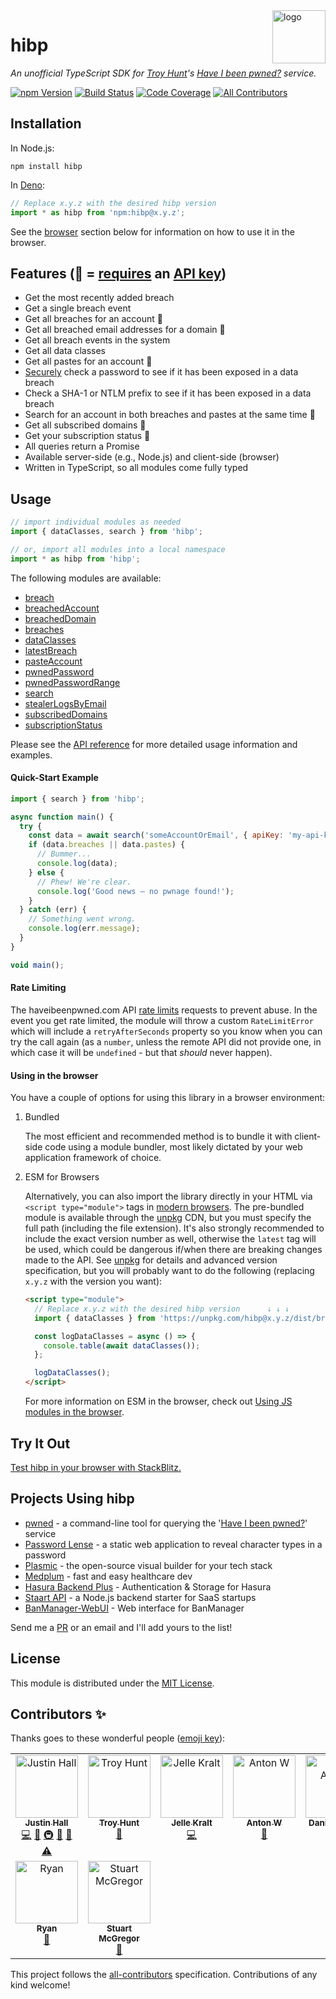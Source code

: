 <a href="https://wkovacs64.github.io/hibp">
  <img
    alt="logo"
    title="logo"
    src="https://wkovacs64.github.io/hibp/logo.png"
    align="right"
    width="85"
  />
</a>

# hibp

_An unofficial TypeScript SDK for [Troy Hunt][troy]'s [Have I been pwned?][haveibeenpwned] service._

[![npm Version][npm-image]][npm-url] [![Build Status][ci-image]][ci-url]
[![Code Coverage][coverage-image]][coverage-url]
[![All Contributors](https://img.shields.io/github/all-contributors/wKovacs64/hibp?style=flat-square)](#contributors-)

## Installation

In Node.js:

```shell
npm install hibp
```

In [Deno][deno]:

```ts
// Replace x.y.z with the desired hibp version
import * as hibp from 'npm:hibp@x.y.z';
```

See the [browser](#using-in-the-browser) section below for information on how to use it in the
browser.

## Features (🔑 = [requires][api-key-blog-post] an [API key][get-api-key])

- Get the most recently added breach
- Get a single breach event
- Get all breaches for an account 🔑
- Get all breached email addresses for a domain 🔑
- Get all breach events in the system
- Get all data classes
- Get all pastes for an account 🔑
- [Securely][search-by-range] check a password to see if it has been exposed in a data breach
- Check a SHA-1 or NTLM prefix to see if it has been exposed in a data breach
- Search for an account in both breaches and pastes at the same time 🔑
- Get all subscribed domains 🔑
- Get your subscription status 🔑
- All queries return a Promise
- Available server-side (e.g., Node.js) and client-side (browser)
- Written in TypeScript, so all modules come fully typed

## Usage

```typescript
// import individual modules as needed
import { dataClasses, search } from 'hibp';

// or, import all modules into a local namespace
import * as hibp from 'hibp';
```

The following modules are available:

- [breach](API.md#breach)
- [breachedAccount](API.md#breachedaccount)
- [breachedDomain](API.md#breacheddomain)
- [breaches](API.md#breaches)
- [dataClasses](API.md#dataclasses)
- [latestBreach](API.md#latestbreach)
- [pasteAccount](API.md#pasteaccount)
- [pwnedPassword](API.md#pwnedpassword)
- [pwnedPasswordRange](API.md#pwnedpasswordrange)
- [search](API.md#search)
- [stealerLogsByEmail](API.md#stealerlogsbyemail)
- [subscribedDomains](API.md#subscribeddomains)
- [subscriptionStatus](API.md#subscriptionstatus)

Please see the [API reference](API.md) for more detailed usage information and examples.

#### Quick-Start Example

```javascript
import { search } from 'hibp';

async function main() {
  try {
    const data = await search('someAccountOrEmail', { apiKey: 'my-api-key' });
    if (data.breaches || data.pastes) {
      // Bummer...
      console.log(data);
    } else {
      // Phew! We're clear.
      console.log('Good news — no pwnage found!');
    }
  } catch (err) {
    // Something went wrong.
    console.log(err.message);
  }
}

void main();
```

#### Rate Limiting

The haveibeenpwned.com API [rate limits][haveibeenpwned-rate-limiting] requests to prevent abuse. In
the event you get rate limited, the module will throw a custom `RateLimitError` which will include a
`retryAfterSeconds` property so you know when you can try the call again (as a `number`, unless the
remote API did not provide one, in which case it will be `undefined` - but that _should_ never
happen).

#### Using in the browser

You have a couple of options for using this library in a browser environment:

1. Bundled

   The most efficient and recommended method is to bundle it with client-side code using a module
   bundler, most likely dictated by your web application framework of choice.

1. ESM for Browsers

   Alternatively, you can also import the library directly in your HTML via `<script type="module">`
   tags in [modern browsers][caniuse-esm]. The pre-bundled module is available through the
   [unpkg][unpkg] CDN, but you must specify the full path (including the file extension). It's also
   strongly recommended to include the exact version number as well, otherwise the `latest` tag will
   be used, which could be dangerous if/when there are breaking changes made to the API. See
   [unpkg][unpkg] for details and advanced version specification, but you will probably want to do
   the following (replacing `x.y.z` with the version you want):

   ```html
   <script type="module">
     // Replace x.y.z with the desired hibp version      ↓ ↓ ↓
     import { dataClasses } from 'https://unpkg.com/hibp@x.y.z/dist/browser/hibp.module.js';

     const logDataClasses = async () => {
       console.table(await dataClasses());
     };

     logDataClasses();
   </script>
   ```

   For more information on ESM in the browser, check out [Using JS modules in the
   browser][js-modules].

## Try It Out

[Test hibp in your browser with StackBlitz.][stackblitz]

## Projects Using hibp

- [pwned][pwned] - a command-line tool for querying the '[Have I been pwned?][haveibeenpwned]'
  service
- [Password Lense][pwl] - a static web application to reveal character types in a password
- [Plasmic](https://www.plasmic.app/) - the open-source visual builder for your tech stack
- [Medplum](https://www.medplum.com/) - fast and easy healthcare dev
- [Hasura Backend Plus](https://nhost.github.io/hasura-backend-plus/) - Authentication & Storage for
  Hasura
- [Staart API](https://staart.js.org/api/) - a Node.js backend starter for SaaS startups
- [BanManager-WebUI](https://github.com/BanManagement/BanManager-WebUI) - Web interface for
  BanManager

Send me a [PR][pulls] or an email and I'll add yours to the list!

## License

This module is distributed under the [MIT License][license].

[npm-image]: https://img.shields.io/npm/v/hibp.svg?style=flat-square
[npm-url]: https://www.npmjs.com/package/hibp
[ci-image]:
  https://img.shields.io/github/actions/workflow/status/wKovacs64/hibp/ci.yml?logo=github&style=flat-square
[ci-url]: https://github.com/wKovacs64/hibp/actions?query=workflow%3Aci
[coverage-image]: https://img.shields.io/codecov/c/github/wKovacs64/hibp/main.svg?style=flat-square
[coverage-url]: https://codecov.io/gh/wKovacs64/hibp/branch/main
[deno]: https://deno.land/
[troy]: https://www.troyhunt.com
[haveibeenpwned]: https://haveibeenpwned.com
[haveibeenpwned-rate-limiting]: https://haveibeenpwned.com/API/v3#RateLimiting
[search-by-range]: https://haveibeenpwned.com/API/v2#SearchingPwnedPasswordsByRange
[api-key-blog-post]: https://www.troyhunt.com/authentication-and-the-have-i-been-pwned-api/
[get-api-key]: https://haveibeenpwned.com/API/Key
[unpkg]: https://unpkg.com
[caniuse-esm]: https://caniuse.com/#feat=es6-module
[js-modules]: https://v8.dev/features/modules#browser
[stackblitz]: https://stackblitz.com/edit/stackblitz-starters-atyrc52c?file=index.js
[pwned]: https://github.com/wKovacs64/pwned
[pulls]: https://github.com/wKovacs64/hibp/pulls
[pwl]: https://pwl.netlify.com/
[license]: https://github.com/wKovacs64/hibp/tree/main/LICENSE.txt

## Contributors ✨

Thanks goes to these wonderful people ([emoji key](https://allcontributors.org/docs/en/emoji-key)):

<!-- ALL-CONTRIBUTORS-LIST:START - Do not remove or modify this section -->
<!-- prettier-ignore-start -->
<!-- markdownlint-disable -->
<table>
  <tbody>
    <tr>
      <td align="center" valign="top" width="14.28%"><a href="https://github.com/wKovacs64"><img src="https://avatars.githubusercontent.com/u/1288694?v=4?s=100" width="100px;" alt="Justin Hall"/><br /><sub><b>Justin Hall</b></sub></a><br /><a href="https://github.com/wKovacs64/hibp/commits?author=wKovacs64" title="Code">💻</a> <a href="https://github.com/wKovacs64/hibp/commits?author=wKovacs64" title="Documentation">📖</a> <a href="#infra-wKovacs64" title="Infrastructure (Hosting, Build-Tools, etc)">🚇</a> <a href="#maintenance-wKovacs64" title="Maintenance">🚧</a> <a href="https://github.com/wKovacs64/hibp/pulls?q=is%3Apr+reviewed-by%3AwKovacs64" title="Reviewed Pull Requests">👀</a> <a href="https://github.com/wKovacs64/hibp/commits?author=wKovacs64" title="Tests">⚠️</a></td>
      <td align="center" valign="top" width="14.28%"><a href="https://www.troyhunt.com"><img src="https://avatars.githubusercontent.com/u/273244?v=4?s=100" width="100px;" alt="Troy Hunt"/><br /><sub><b>Troy Hunt</b></sub></a><br /><a href="#data-troyhunt" title="Data">🔣</a></td>
      <td align="center" valign="top" width="14.28%"><a href="https://jellekralt.com"><img src="https://avatars.githubusercontent.com/u/214558?v=4?s=100" width="100px;" alt="Jelle Kralt"/><br /><sub><b>Jelle Kralt</b></sub></a><br /><a href="https://github.com/wKovacs64/hibp/commits?author=jellekralt" title="Code">💻</a></td>
      <td align="center" valign="top" width="14.28%"><a href="https://github.com/timaschew"><img src="https://avatars.githubusercontent.com/u/110870?v=4?s=100" width="100px;" alt="Anton W"/><br /><sub><b>Anton W</b></sub></a><br /><a href="https://github.com/wKovacs64/hibp/issues?q=author%3Atimaschew" title="Bug reports">🐛</a></td>
      <td align="center" valign="top" width="14.28%"><a href="https://github.com/danieladams456"><img src="https://avatars.githubusercontent.com/u/3953840?v=4?s=100" width="100px;" alt="Daniel Adams"/><br /><sub><b>Daniel Adams</b></sub></a><br /><a href="https://github.com/wKovacs64/hibp/commits?author=danieladams456" title="Code">💻</a></td>
      <td align="center" valign="top" width="14.28%"><a href="https://twitter.com/d0gb3r7"><img src="https://avatars.githubusercontent.com/u/454308?v=4?s=100" width="100px;" alt="Markus Dolic"/><br /><sub><b>Markus Dolic</b></sub></a><br /><a href="https://github.com/wKovacs64/hibp/issues?q=author%3Ayelworc" title="Bug reports">🐛</a></td>
      <td align="center" valign="top" width="14.28%"><a href="https://github.com/textbook/about"><img src="https://avatars.githubusercontent.com/u/785939?v=4?s=100" width="100px;" alt="Jonathan Sharpe"/><br /><sub><b>Jonathan Sharpe</b></sub></a><br /><a href="https://github.com/wKovacs64/hibp/commits?author=textbook" title="Code">💻</a></td>
    </tr>
    <tr>
      <td align="center" valign="top" width="14.28%"><a href="https://github.com/ArcadeRenegade"><img src="https://avatars.githubusercontent.com/u/13874898?v=4?s=100" width="100px;" alt="Ryan"/><br /><sub><b>Ryan</b></sub></a><br /><a href="https://github.com/wKovacs64/hibp/issues?q=author%3AArcadeRenegade" title="Bug reports">🐛</a></td>
      <td align="center" valign="top" width="14.28%"><a href="https://github.com/PodStuart"><img src="https://avatars.githubusercontent.com/u/107403965?v=4?s=100" width="100px;" alt="Stuart McGregor"/><br /><sub><b>Stuart McGregor</b></sub></a><br /><a href="https://github.com/wKovacs64/hibp/issues?q=author%3APodStuart" title="Bug reports">🐛</a></td>
    </tr>
  </tbody>
</table>

<!-- markdownlint-restore -->
<!-- prettier-ignore-end -->

<!-- ALL-CONTRIBUTORS-LIST:END -->

This project follows the [all-contributors](https://github.com/all-contributors/all-contributors)
specification. Contributions of any kind welcome!
